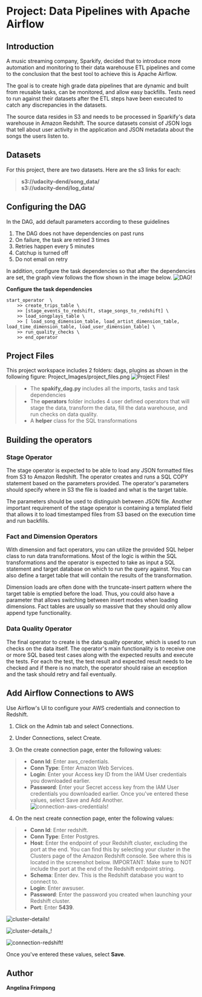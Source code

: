 # Project: Data Pipelines with Apache Airflow

## Introduction

<p>A music streaming company, Sparkify, decided that to introduce more automation and monitoring to their data warehouse ETL pipelines and come to the conclusion that the best tool to achieve this is Apache Airflow.</p>

<p>The goal is to create high grade data pipelines that are dynamic and built from reusable tasks, can be monitored, and allow easy backfills. Tests need to run against their datasets after the ETL steps have been executed to catch any discrepancies in the datasets.</p>

<p>The source data resides in S3 and needs to be processed in Sparkify's data warehouse in Amazon Redshift. The source datasets consist of JSON logs that tell about user activity in the application and JSON metadata about the songs the users listen to.</p>

## Datasets

For this project, there are two datasets. Here are the s3 links for each:

>**s3://udacity-dend/song_data/**<br>
>**s3://udacity-dend/log_data/**

## Configuring the DAG

In the DAG, add default parameters according to these guidelines

1. The DAG does not have dependencies on past runs
2. On failure, the task are retried 3 times
3. Retries happen every 5 minutes
4. Catchup is turned off
5. Do not email on retry

In addition, configure the task dependencies so that after the dependencies are set, the graph view follows the flow shown in the image below.
![DAG!](./Project_Images/airflow_running_dag.png "airflow_running_dag")

**Configure the task dependencies**
```
start_operator  \
    >> create_trips_table \
    >> [stage_events_to_redshift, stage_songs_to_redshift] \
    >> load_songplays_table \
    >> [ load_song_dimension_table, load_artist_dimension_table, load_time_dimension_table, load_user_dimension_table] \
    >> run_quality_checks \
    >> end_operator
```

## Project Files

This project workspace includes 2 folders: dags, plugins as shown in the following figure:
Project_Images/project_files.png
![Project Files!](./Project_Images/project_files.png "project_files")

>- The **spakify_dag.py** includes all the imports, tasks and task dependencies <br>
>- The **operators** folder includes 4 user defined operators  that will stage the data, transform the data, fill the data warehouse, and run checks on data quality. <br>
>- A **helper** class for the SQL transformations

## Building the operators

### Stage Operator
<p>The stage operator is expected to be able to load any JSON formatted files from S3 to Amazon Redshift. The operator creates and runs a SQL COPY statement based on the parameters provided. The operator's parameters should specify where in S3 the file is loaded and what is the target table.</p>

<p>The parameters should be used to distinguish between JSON file. Another important requirement of the stage operator is containing a templated field that allows it to load timestamped files from S3 based on the execution time and run backfills.</p>

### Fact and Dimension Operators
<p>With dimension and fact operators, you can utilize the provided SQL helper class to run data transformations. Most of the logic is within the SQL transformations and the operator is expected to take as input a SQL statement and target database on which to run the query against. You can also define a target table that will contain the results of the transformation.</p>

<p>Dimension loads are often done with the truncate-insert pattern where the target table is emptied before the load. Thus, you could also have a parameter that allows switching between insert modes when loading dimensions. Fact tables are usually so massive that they should only allow append type functionality.</p>

### Data Quality Operator
<p>The final operator to create is the data quality operator, which is used to run checks on the data itself. The operator's main functionality is to receive one or more SQL based test cases along with the expected results and execute the tests. For each the test, the test result and expected result needs to be checked and if there is no match, the operator should raise an exception and the task should retry and fail eventually.</p>

## Add Airflow Connections to AWS

Use Airflow's UI to configure your AWS credentials and connection to Redshift.

1. Click on the Admin tab and select Connections.

2. Under Connections, select Create. <br>

3. On the create connection page, enter the following values:

>- **Conn Id**: Enter aws_credentials.
>- **Conn Type**: Enter Amazon Web Services.
>- **Login**: Enter your Access key ID from the IAM User credentials you downloaded earlier.
>- **Password**: Enter your Secret access key from the IAM User credentials you downloaded earlier.
Once you've entered these values, select Save and Add Another.
![connection-aws-credentials!](./Project_Images/airflow_aws_credentials.png "airflow_aws_credentials")

4. On the next create connection page, enter the following values:

>- **Conn Id**: Enter redshift.
>- **Conn Type**: Enter Postgres.
>- **Host**: Enter the endpoint of your Redshift cluster, excluding the port at the end. You can find this by selecting your cluster in the Clusters page of the Amazon Redshift console. See where this is located in the screenshot below. IMPORTANT: Make sure to NOT include the port at the end of the Redshift endpoint string.
>- **Schema**: Enter dev. This is the Redshift database you want to connect to.
>- **Login**: Enter awsuser.
>- **Password**: Enter the password you created when launching your Redshift cluster.
>- **Port**: Enter **5439**. <br>

![cluster-details!](./Project_Images/aws_cluster_endpoint.png "aws_cluster_endpoint")

![cluster-details_!](./Project_Images/aws_database_config.png "aws_database_config")

![connection-redshift!](./Project_Images/airflow_redshift_connection.png "airflow_redshift_connection")


Once you've entered these values, select **Save**.

## Author

**Angelina Frimpong**
